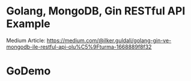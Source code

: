 # Golang, MongoDB, Gin RESTful API Example

Medium Article: https://medium.com/@ilker.guldali/golang-gin-ve-mongodb-ile-restful-api-olu%C5%9Fturma-1668889f8f32
# GoDemo
